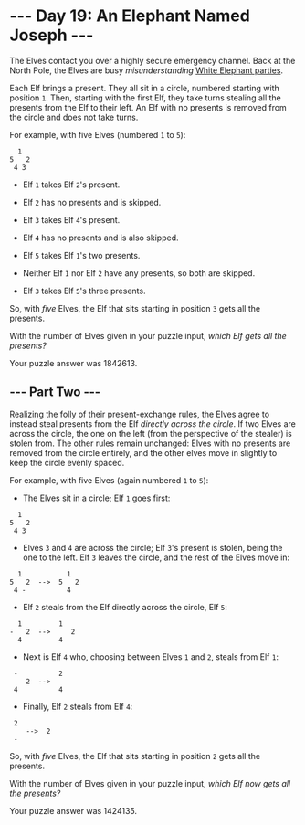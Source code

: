 # --- Day 19: An Elephant Named Joseph ---

The Elves contact you over a highly secure emergency channel. Back at the North Pole, the Elves are busy *misunderstanding* [White Elephant parties](https://en.wikipedia.org/wiki/White_elephant_gift_exchange).

Each Elf brings a present. They all sit in a circle, numbered starting with position `1`. Then, starting with the first Elf, they take turns stealing all the presents from the Elf to their left.  An Elf with no presents is removed from the circle and does not take turns.

For example, with five Elves (numbered `1` to `5`):

```
  1
5   2
 4 3

```


 - Elf `1` takes Elf `2`'s present.

 - Elf `2` has no presents and is skipped.

 - Elf `3` takes Elf `4`'s present.

 - Elf `4` has no presents and is also skipped.

 - Elf `5` takes Elf `1`'s two presents.

 - Neither Elf `1` nor Elf `2` have any presents, so both are skipped.

 - Elf `3` takes Elf `5`'s three presents.


So, with *five* Elves, the Elf that sits starting in position `3` gets all the presents.

With the number of Elves given in your puzzle input, *which Elf gets all the presents?*


Your puzzle answer was 1842613.

## --- Part Two ---

Realizing the folly of their present-exchange rules, the Elves agree to instead steal presents from the Elf *directly across the circle*. If two Elves are across the circle, the one on the left (from the perspective of the stealer) is stolen from.  The other rules remain unchanged: Elves with no presents are removed from the circle entirely, and the other elves move in slightly to keep the circle evenly spaced.

For example, with five Elves (again numbered `1` to `5`):


 - The Elves sit in a circle; Elf `1` goes first:
```
  1
5   2
 4 3

```


 - Elves `3` and `4` are across the circle; Elf `3`'s present is stolen, being the one to the left. Elf `3` leaves the circle, and the rest of the Elves move in:
```
  1           1
5   2  -->  5   2
 4 -          4

```


 - Elf `2` steals from the Elf directly across the circle, Elf `5`:
```
  1         1 
-   2  -->     2
  4         4 

```


 - Next is Elf `4` who, choosing between Elves `1` and `2`, steals from Elf `1`:
```
 -          2  
    2  -->
 4          4

```


 - Finally, Elf `2` steals from Elf `4`:
```
 2
    -->  2  
 -

```



So, with *five* Elves, the Elf that sits starting in position `2` gets all the presents.

With the number of Elves given in your puzzle input, *which Elf now gets all the presents?*


Your puzzle answer was 1424135.
